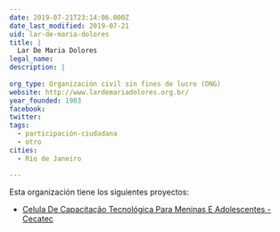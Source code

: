 ```yaml
---
date: 2019-07-21T23:14:06.000Z
date_last_modified: 2019-07-21
uid: lar-de-maria-dolores
title: |
  Lar De Maria Dolores
legal_name: 
description: |
  
org_type: Organización civil sin fines de lucro (ONG)
website: http://www.lardemariadolores.org.br/
year_founded: 1983
facebook: 
twitter: 
tags:
  - participación-ciudadana
  - otro
cities: 
  - Río de Janeiro

---
```


Esta organización tiene los siguientes proyectos:

- [Celula De Capacitação Tecnológica Para Meninas E Adolescentes - Cecatec](/proyectos/celula-de-capacitacão-tecnologica-para-meninas-e-adolescentes-cecatec)
